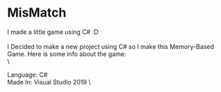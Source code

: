 # MisMatch
I made a little game using C# :D \
 \
I Decided to make a new project using C# so I make this Memory-Based Game. Here is some info about the game: \
  \

Language: C# \
Made In: Visual Studio 2019 \

